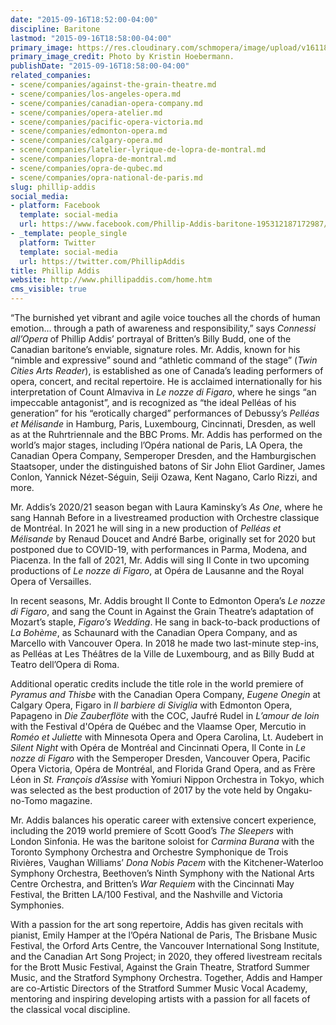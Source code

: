 ```yaml
---
date: "2015-09-16T18:52:00-04:00"
discipline: Baritone
lastmod: "2015-09-16T18:58:00-04:00"
primary_image: https://res.cloudinary.com/schmopera/image/upload/v1611881747/media/2021/01/P._Addis_Headshot_xmlkvb.jpg
primary_image_credit: Photo by Kristin Hoebermann.
publishDate: "2015-09-16T18:58:00-04:00"
related_companies:
- scene/companies/against-the-grain-theatre.md
- scene/companies/los-angeles-opera.md
- scene/companies/canadian-opera-company.md
- scene/companies/opera-atelier.md
- scene/companies/pacific-opera-victoria.md
- scene/companies/edmonton-opera.md
- scene/companies/calgary-opera.md
- scene/companies/latelier-lyrique-de-lopra-de-montral.md
- scene/companies/lopra-de-montral.md
- scene/companies/opra-de-qubec.md
- scene/companies/opra-national-de-paris.md
slug: phillip-addis
social_media:
- platform: Facebook
  template: social-media
  url: https://www.facebook.com/Phillip-Addis-baritone-195312187172987/timeline/
- _template: people_single
  platform: Twitter
  template: social-media
  url: https://twitter.com/PhillipAddis
title: Phillip Addis
website: http://www.phillipaddis.com/home.htm
cms_visible: true
---
```

“The burnished yet vibrant and agile voice touches all the chords of human emotion… through a path of awareness and responsibility,” says _Connessi all’Opera_ of Phillip Addis’ portrayal of Britten’s Billy Budd, one of the Canadian baritone’s enviable, signature roles. Mr. Addis, known for his “nimble and expressive” sound and “athletic command of the stage” (_Twin Cities Arts Reader_), is established as one of Canada’s leading performers of opera, concert, and recital repertoire. He is acclaimed internationally for his interpretation of Count Almaviva in _Le nozze di Figaro_, where he sings “an impeccable antagonist”, and is recognized as “the ideal Pelléas of his generation” for his “erotically charged” performances of Debussy’s _Pelléas et Mélisande_ in Hamburg, Paris, Luxembourg, Cincinnati, Dresden, as well as at the Ruhrtriennale and the BBC Proms. Mr. Addis has performed on the world’s major stages, including l’Opéra national de Paris, LA Opera, the Canadian Opera Company, Semperoper Dresden, and the Hamburgischen Staatsoper, under the distinguished batons of Sir John Eliot Gardiner, James Conlon, Yannick Nézet-Séguin, Seiji Ozawa, Kent Nagano, Carlo Rizzi, and more.

Mr. Addis’s 2020/21 season began with Laura Kaminsky’s _As One_, where he sang Hannah Before in a livestreamed production with Orchestre classique de Montréal. In 2021 he will sing in a new production of _Pelléas et Mélisande_ by Renaud Doucet and André Barbe, originally set for 2020 but postponed due to COVID-19, with performances in Parma, Modena, and Piacenza. In the fall of 2021, Mr. Addis will sing Il Conte in two upcoming productions of _Le nozze di Figaro_, at Opéra de Lausanne and the Royal Opera of Versailles.

In recent seasons, Mr. Addis brought Il Conte to Edmonton Opera’s _Le nozze di Figaro_, and sang the Count in Against the Grain Theatre’s adaptation of Mozart’s staple, _Figaro’s Wedding_. He sang in back-to-back productions of _La Bohème_, as Schaunard with the Canadian Opera Company, and as Marcello with Vancouver Opera. In 2018 he made two last-minute step-ins, as Pelléas at Les Théâtres de la Ville de Luxembourg, and as Billy Budd at Teatro dell’Opera di Roma.

Additional operatic credits include the title role in the world premiere of _Pyramus and Thisbe_ with the Canadian Opera Company, _Eugene Onegin_ at Calgary Opera, Figaro in _Il barbiere di Siviglia_ with Edmonton Opera, Papageno in _Die Zauberflöte_ with the COC, Jaufré Rudel in _L’amour de loin_ with the Festival d'Opéra de Québec and the Vlaamse Oper, Mercutio in _Roméo et Juliette_ with Minnesota Opera and Opera Carolina, Lt. Audebert in _Silent Night_ with Opéra de Montréal and Cincinnati Opera, Il Conte in _Le nozze di Figaro_ with the Semperoper Dresden, Vancouver Opera, Pacific Opera Victoria, Opéra de Montréal, and Florida Grand Opera, and as Frère Léon in _St. François d’Assise_ with Yomiuri Nippon Orchestra in Tokyo, which was selected as the best production of 2017 by the vote held by Ongaku-no-Tomo magazine.

Mr. Addis balances his operatic career with extensive concert experience, including the 2019 world premiere of Scott Good’s _The Sleepers_ with London Sinfonia. He was the baritone soloist for _Carmina Burana_ with the Toronto Symphony Orchestra and Orchestre Symphonique de Trois Rivières, Vaughan Williams’ _Dona Nobis Pacem_ with the Kitchener-Waterloo Symphony Orchestra, Beethoven’s Ninth Symphony with the National Arts Centre Orchestra, and Britten’s _War Requiem_ with the Cincinnati May Festival, the Britten LA/100 Festival, and the Nashville and Victoria Symphonies.

With a passion for the art song repertoire, Addis has given recitals with pianist, Emily Hamper at the l’Opéra National de Paris, The Brisbane Music Festival, the Orford Arts Centre, the Vancouver International Song Institute, and the Canadian Art Song Project; in 2020, they offered livestream recitals for the Brott Music Festival, Against the Grain Theatre, Stratford Summer Music, and the Stratford Symphony Orchestra. Together, Addis and Hamper are co-Artistic Directors of the Stratford Summer Music Vocal Academy, mentoring and inspiring developing artists with a passion for all facets of the classical vocal discipline.